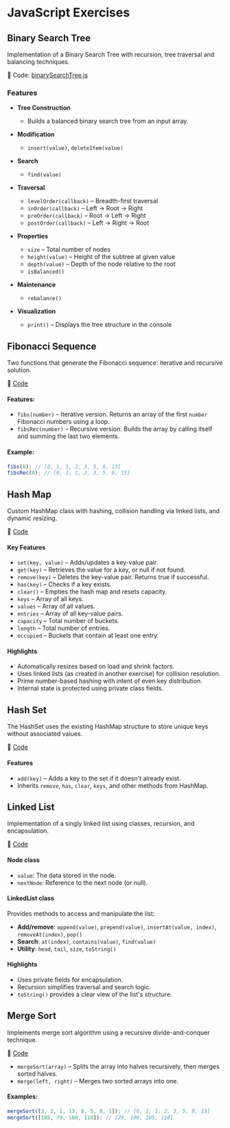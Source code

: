 # JavaScript Exercises

## Binary Search Tree

Implementation of a Binary Search Tree with recursion, tree traversal and balancing techniques.

🔗 Code: [binarySearchTree.js](https://github.com/pascard20/javascript-exercises/blob/main/exercises/binarySearchTree.js)

### Features

* **Tree Construction**  
  * Builds a balanced binary search tree from an input array.

* **Modification**  
  * `insert(value)`, `deleteItem(value)` 

* **Search**  
  * `find(value)`

* **Traversal**  
  * `levelOrder(callback)` – Breadth-first traversal  
  * `inOrder(callback)` – Left → Root → Right  
  * `preOrder(callback)` – Root → Left → Right  
  * `postOrder(callback)` – Left → Right → Root

* **Properties**  
  * `size` – Total number of nodes
  * `height(value)` – Height of the subtree at given value
  * `depth(value)` – Depth of the node relative to the root
  * `isBalanced()`

* **Maintenance**  
  * `rebalance()`

* **Visualization**  
  * `print()` – Displays the tree structure in the console

## Fibonacci Sequence

Two functions that generate the Fibonacci sequence: iterative and recursive solution.

🔗 [Code](https://github.com/pascard20/javascript-exercises/blob/main/exercises/fibonacci.js)

#### Features:

- `fibs(number)` – Iterative version. Returns an array of the first `number` Fibonacci numbers using a loop.
- `fibsRec(number)` – Recursive version. Builds the array by calling itself and summing the last two elements.

#### Example:

```js
fibs(8); // [0, 1, 1, 2, 3, 5, 8, 13]
fibsRec(8); // [0, 1, 1, 2, 3, 5, 8, 13]
```

## Hash Map

Custom HashMap class with hashing, collision handling via linked lists, and dynamic resizing.

🔗 [Code](https://github.com/pascard20/javascript-exercises/blob/main/exercises/hashMap.js)

#### Key Features

- `set(key, value)` – Adds/updates a key-value pair.
- `get(key)` – Retrieves the value for a key, or null if not found.
- `remove(key)` – Deletes the key-value pair. Returns true if successful.
- `has(key)` – Checks if a key exists.
- `clear()` – Empties the hash map and resets capacity.
- `keys` – Array of all keys.
- `values` – Array of all values.
- `entries` – Array of all key-value pairs.
- `capacity` – Total number of buckets.
- `length` – Total number of entries.
- `occupied` – Buckets that contain at least one entry.

#### Highlights

- Automatically resizes based on load and shrink factors.
- Uses linked lists (as created in another exercise) for collision resolution.
- Prime number-based hashing with intent of even key distribution.
- Internal state is protected using private class fields.

## Hash Set

The HashSet uses the existing HashMap structure to store unique keys without associated values.

🔗 [Code](https://github.com/pascard20/javascript-exercises/blob/main/exercises/hashSet.js)

#### Features

- `add(key)` – Adds a key to the set if it doesn't already exist.
- Inherits `remove`, `has`, `clear`, `keys`, and other methods from HashMap.

## Linked List

Implementation of a singly linked list using classes, recursion, and encapsulation.

🔗 [Code](https://github.com/pascard20/javascript-exercises/blob/main/exercises/linkedList.js)

#### Node class

- `value`: The data stored in the node.
- `nextNode`: Reference to the next node (or null).

#### LinkedList class

Provides methods to access and manipulate the list:

- **Add/remove**: `append(value)`, `prepend(value)`, `insertAt(value, index)`, `removeAt(index)`, `pop()`
- **Search**: `at(index)`, `contains(value)`, `find(value)`
- **Utility**: `head`, `tail`, `size`, `toString()`

#### Highlights

- Uses private fields for encapsulation.
- Recursion simplifies traversal and search logic.
- `toString()` provides a clear view of the list's structure.

## Merge Sort

Implements merge sort algorithm using a recursive divide-and-conquer technique.

🔗 [Code](https://github.com/pascard20/javascript-exercises/blob/main/exercises/mergeSort.js)

- `mergeSort(array)` – Splits the array into halves recursively, then merges sorted halves.
- `merge(left, right)` – Merges two sorted arrays into one.

#### Examples:

```js
mergeSort([3, 2, 1, 13, 8, 5, 0, 1]); // [0, 1, 1, 2, 3, 5, 8, 13]
mergeSort([105, 79, 100, 110]); // [79, 100, 105, 110]
```
